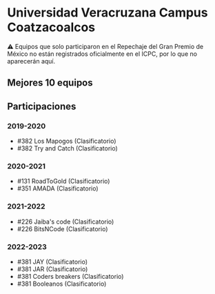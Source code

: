 # Universidad Veracruzana Campus Coatzacoalcos

:warning: Equipos que solo participaron en el Repechaje del Gran Premio de México no están registrados oficialmente en el ICPC, por lo que no aparecerán aquí.

## Mejores 10 equipos


## Participaciones

### 2019-2020

- #382 Los Mapogos (Clasificatorio)
- #382 Try and Catch (Clasificatorio)

### 2020-2021

- #131 RoadToGold (Clasificatorio)
- #351 AMADA (Clasificatorio)

### 2021-2022

- #226 Jaiba's code (Clasificatorio)
- #226 BitsNCode (Clasificatorio)

### 2022-2023

- #381 JAY (Clasificatorio)
- #381 JAR (Clasificatorio)
- #381 Coders breakers (Clasificatorio)
- #381 Booleanos (Clasificatorio)



